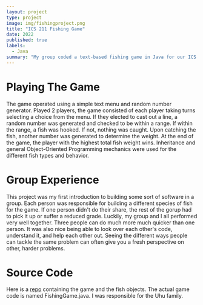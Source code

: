 ```yaml
---
layout: project
type: project
image: img/fishingproject.png
title: "ICS 211 Fishing Game"
date: 2022
published: true
labels:
  - Java
summary: "My group coded a text-based fishing game in Java for our ICS 211 final project."
---
```



# Playing The Game
The game operated using a simple text menu and random number generator. Played 2 players, the game consisted of each player taking turns selecting a choice from the menu. If they elected to cast out a line, a random number was generated and checked to be within a range. If within the range, a fish was hooked. If not, nothing was caught. Upon catching the fish, another number was generated to determine the weight. At the end of the game, the player with the highest total fish weight wins. Inheritance and general Object-Oriented Programming mechanics were used for the different fish types and behavior. 

# Group Experience 
This project was my first introduction to building some sort of software in a group. Each person was responsible for building a different species of fish for the game. If one person didn't do their share, the rest of the gorup had to pick it up or suffer a reduced grade. Luckily, my group and I all performed very well together. Three people can do much more much quicker than one person. It was also nice being able to look over each other's code, understand it, and help each other out. Seeing the different ways people can tackle the same problem can often give you a fresh perspective on other, harder problems. 

# Source Code
Here is a [repo](https://github.com/jesse39972/fishinggamesource) containing the game and the fish objects. The actual game code is named FishingGame.java. I was responsible for the Uhu family. 
